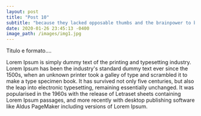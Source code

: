 ```yaml
--- 
layout: post
title: "Post 10"
subtitle: "because they lacked opposable thumbs and the brainpower to build a space program."
date: 2020-01-26 23:45:13 -0400
image_path: /images/img1.jpg
---
```


Titulo e formato....

Lorem Ipsum is simply dummy text of the printing and typesetting industry. Lorem Ipsum has been the industry's standard dummy text ever since the 1500s, when an unknown printer took a galley of type and scrambled it to make a type specimen book. It has survived not only five centuries, but also the leap into electronic typesetting, remaining essentially unchanged. It was popularised in the 1960s with the release of Letraset sheets containing Lorem Ipsum passages, and more recently with desktop publishing software like Aldus PageMaker including versions of Lorem Ipsum.